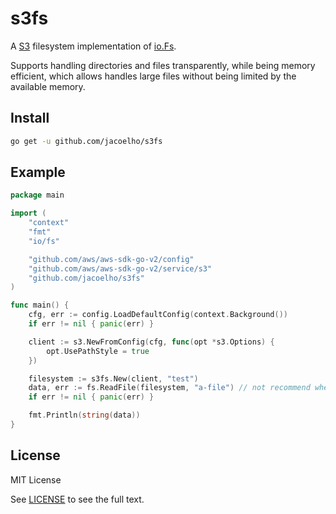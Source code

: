 # s3fs

A [S3](https://aws.amazon.com/s3/) filesystem implementation of [io.Fs](https://pkg.go.dev/io/fs).

Supports handling directories and files transparently, while being memory efficient, which allows handles large files without being limited by the available memory.

## Install

```bash
go get -u github.com/jacoelho/s3fs
```

## Example

```go
package main

import (
	"context"
	"fmt"
	"io/fs"

	"github.com/aws/aws-sdk-go-v2/config"
	"github.com/aws/aws-sdk-go-v2/service/s3"
	"github.com/jacoelho/s3fs"
)

func main() {
	cfg, err := config.LoadDefaultConfig(context.Background())
	if err != nil { panic(err) }

	client := s3.NewFromConfig(cfg, func(opt *s3.Options) {
		opt.UsePathStyle = true
	})

	filesystem := s3fs.New(client, "test")
	data, err := fs.ReadFile(filesystem, "a-file") // not recommend when handling large files
	if err != nil { panic(err) }

	fmt.Println(string(data))
}
```

## License

MIT License

See [LICENSE](LICENSE) to see the full text.
